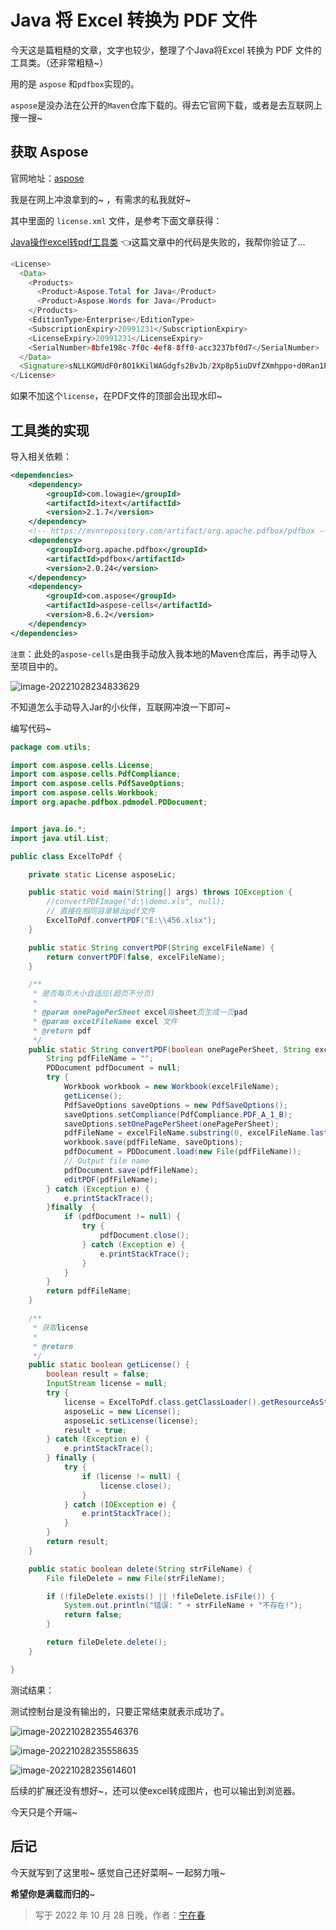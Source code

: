 # Java 将 Excel 转换为 PDF 文件

今天这是篇粗糙的文章，文字也较少，整理了个Java将Excel 转换为 PDF 文件的工具类。（还非常粗糙~）

用的是 `aspose` 和`pdfbox`实现的。

`aspose`是没办法在公开的`Maven`仓库下载的。得去它官网下载，或者是去互联网上搜一搜~  

## 获取 Aspose

官网地址：[aspose](https://releases.aspose.com/pdf/java/)

我是在网上冲浪拿到的~ ，有需求的私我就好~ 

其中里面的 `license.xml` 文件，是参考下面文章获得：

[Java操作excel转pdf工具类](https://blog.csdn.net/m0_58596092/article/details/127472171) 👈这篇文章中的代码是失败的，我帮你验证了...

```java
<License>
  <Data>
    <Products>
      <Product>Aspose.Total for Java</Product>
      <Product>Aspose.Words for Java</Product>
    </Products>
    <EditionType>Enterprise</EditionType>
    <SubscriptionExpiry>20991231</SubscriptionExpiry>
    <LicenseExpiry>20991231</LicenseExpiry>
    <SerialNumber>8bfe198c-7f0c-4ef8-8ff0-acc3237bf0d7</SerialNumber>
  </Data>
  <Signature>sNLLKGMUdF0r8O1kKilWAGdgfs2BvJb/2Xp8p5iuDVfZXmhppo+d0Ran1P9TKdjV4ABwAgKXxJ3jcQTqE/2IRfqwnPf8itN8aFZlV3TJPYeD3yWE7IT55Gz6EijUpC7aKeoohTb4w2fpox58wWoF3SNp6sK6jDfiAUGEHYJ9pjU=</Signature>
</License>
```

如果不加这个`license`，在PDF文件的顶部会出现水印~



## 工具类的实现

导入相关依赖：

```xml
<dependencies>
    <dependency>
        <groupId>com.lowagie</groupId>
        <artifactId>itext</artifactId>
        <version>2.1.7</version>
    </dependency>
    <!-- https://mvnrepository.com/artifact/org.apache.pdfbox/pdfbox -->
    <dependency>
        <groupId>org.apache.pdfbox</groupId>
        <artifactId>pdfbox</artifactId>
        <version>2.0.24</version>
    </dependency>
    <dependency>
        <groupId>com.aspose</groupId>
        <artifactId>aspose-cells</artifactId>
        <version>8.6.2</version>
    </dependency>
</dependencies>
```

`注意`：此处的`aspose-cells`是由我手动放入我本地的Maven仓库后，再手动导入至项目中的。

![image-20221028234833629](C:\Users\ASUS\Desktop\nzc_blog\img\image-20221028234833629.png)

不知道怎么手动导入Jar的小伙伴，互联网冲浪一下即可~ 

编写代码~

```java
package com.utils;

import com.aspose.cells.License;
import com.aspose.cells.PdfCompliance;
import com.aspose.cells.PdfSaveOptions;
import com.aspose.cells.Workbook;
import org.apache.pdfbox.pdmodel.PDDocument;


import java.io.*;
import java.util.List;

public class ExcelToPdf {

    private static License asposeLic;

    public static void main(String[] args) throws IOException {
        //convertPDFImage("d:\\demo.xls", null);
        // 直接在相同目录输出pdf文件
        ExcelToPdf.convertPDF("E:\\456.xlsx");
    }

    public static String convertPDF(String excelFileName) {
        return convertPDF(false, excelFileName);
    }

    /**
     * 是否每页大小自适应(超页不分页)
     *
     * @param onePagePerSheet excel每sheet页生成一页pad
     * @param excelFileName excel 文件
     * @return pdf
     */
    public static String convertPDF(boolean onePagePerSheet, String excelFileName) {
        String pdfFileName = "";
        PDDocument pdfDocument = null;
        try {
            Workbook workbook = new Workbook(excelFileName);
            getLicense();
            PdfSaveOptions saveOptions = new PdfSaveOptions();
            saveOptions.setCompliance(PdfCompliance.PDF_A_1_B);
            saveOptions.setOnePagePerSheet(onePagePerSheet);
            pdfFileName = excelFileName.substring(0, excelFileName.lastIndexOf(".")) + ".pdf";
            workbook.save(pdfFileName, saveOptions);
            pdfDocument = PDDocument.load(new File(pdfFileName));
            // Output file name
            pdfDocument.save(pdfFileName);
            editPDF(pdfFileName);
        } catch (Exception e) {
            e.printStackTrace();
        }finally  {
            if (pdfDocument != null) {
                try {
                    pdfDocument.close();
                } catch (Exception e) {
                    e.printStackTrace();
                }
            }
        }
        return pdfFileName;
    }

    /**
     * 获取license
     *
     * @return
     */
    public static boolean getLicense() {
        boolean result = false;
        InputStream license = null;
        try {
            license = ExcelToPdf.class.getClassLoader().getResourceAsStream("\\license.xml");
            asposeLic = new License();
            asposeLic.setLicense(license);
            result = true;
        } catch (Exception e) {
            e.printStackTrace();
        } finally {
            try {
                if (license != null) {
                    license.close();
                }
            } catch (IOException e) {
                e.printStackTrace();
            }
        }
        return result;
    }

    public static boolean delete(String strFileName) {
        File fileDelete = new File(strFileName);

        if (!fileDelete.exists() || !fileDelete.isFile()) {
            System.out.println("错误: " + strFileName + "不存在!");
            return false;
        }

        return fileDelete.delete();
    }

}
```



测试结果：

测试控制台是没有输出的，只要正常结束就表示成功了。

![image-20221028235546376](C:\Users\ASUS\Desktop\nzc_blog\img\image-20221028235546376.png)

![image-20221028235558635](C:\Users\ASUS\Desktop\nzc_blog\img\image-20221028235558635.png)

![image-20221028235614601](C:\Users\ASUS\Desktop\nzc_blog\img\image-20221028235614601.png)

后续的扩展还没有想好~，还可以使excel转成图片，也可以输出到浏览器。

今天只是个开端~

## 后记

今天就写到了这里啦~ 感觉自己还好菜啊~  一起努力哦~

**希望你是满载而归的**~ 

> 写于 2022 年 10 月 28 日晚，作者：[宁在春](https://juejin.cn/user/2859142558267559/posts)

